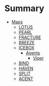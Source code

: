 # Summary

- [Maps]()
  - [LOTUS](./maps/lotus.md)
  - [PEARL]()
  - [FRACTURE]()
  - [BREEZE]()
  - [ICEBOX]()
    - [Agents]()
      - [Viper]()
  - [BIND]()
  - [HAVEN]()
  - [SPLIT]()
  - [ACENT]()

